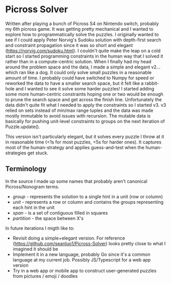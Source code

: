 # Picross Solver

Written after playing a bunch of Picross S4 on Nintendo switch, probably my
6th picross game. It was getting pretty mechanical and I wanted to explore
how to programmatically solve the puzzles. I originally wanted to see if I
could apply Peter Norvig's Sudoku solution with depth-first search and
constraint propagation since it was so short and elegant
(https://norvig.com/sudoku.html). I couldn't quite make the leap on a cold
start so I started programming constraints in the human way that I solved it
rather than in a compute-centric solution. When I finally had my head around
the problem space and the data, I made a simple and elegant v2... which ran
like a dog. It could only solve small puzzles in a reasonable amount of time.
I probably could have switched to Numpy for speed or reworked the data to
have a smaller search space, but it felt like a rabbit-hole and I wanted to
see it solve some harder puzzles! I started adding some more human-centric
constraints hoping one or two would be enough to prune the search space and
get across the finish line. Unfortunately the data didn't quite fit what I
needed to apply the constraints so I started v3. v3 relied on sets instead of
min/max range tuples and the data was made mostly immutable to avoid issues
with recursion. The mutable data is basically for pushing unit-level constraints 
to groups on the next iteration of Puzzle.update().

This version isn't particularly elegant, but it solves every puzzle I throw
at it in reasonable time (<1s for most puzzles, <5s for harder ones). It
captures most of the human-strategy and applies guess-and-test when the
human-strategies get stuck.

## Terminology
In the source I made up some names that probably aren't canonical
Picross/Nonogram terms.
* *group* - represents the solution to a single hint in a unit (row or column)
* *unit* - represents a row or column and contains the groups representing
  each hint in the unit 
* *span* - is a set of contiguous filled in squares
* *partition* - the space between X's

In future iterations I migth like to:
*  Revisit doing a simple+elegant version. For reference
   (https://github.com/seanluo1/Picross-Solver) looks pretty close to what I
   imagined it should be
* Implement it in a new language, probably Go since it's a common language at
  my current job. Possibly JS/Typescript for a web app version
* Try in a web app or mobile app to construct user-generated puzzles from
  pictures / emoji / doodles